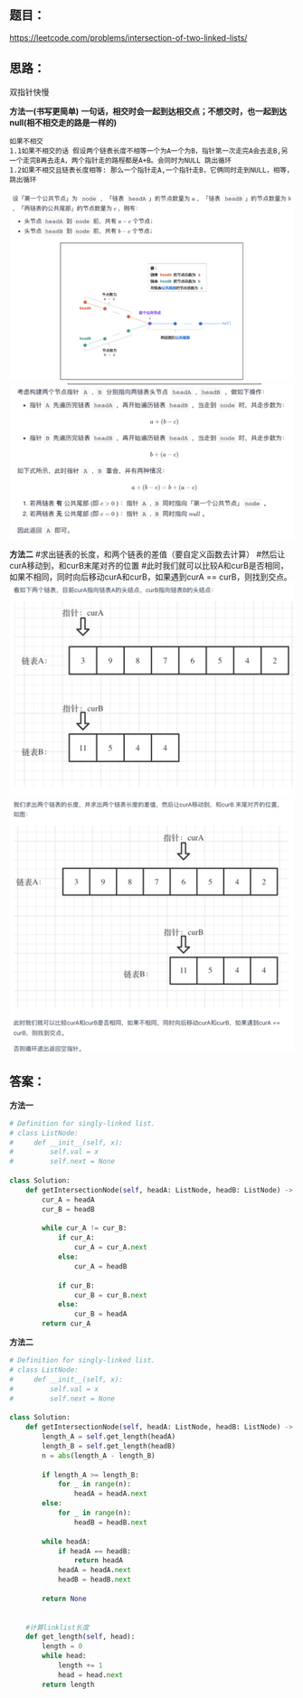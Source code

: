 ## 题目：
https://leetcode.com/problems/intersection-of-two-linked-lists/


## 思路：
双指针快慢

**方法一(书写更简单)**
**一句话，相交时会一起到达相交点；不想交时，也一起到达null(相不相交走的路是一样的)**
```
如果不相交
1.1如果不相交的话 假设两个链表长度不相等一个为A一个为B，指针第一次走完A会去走B,另一个走完B再去走A，两个指针走的路程都是A+B。会同时为NULL 跳出循环
1.2如果不相交且链表长度相等: 那么一个指针走A,一个指针走B，它俩同时走到NULL，相等，跳出循环
```
![a](https://github.com/SSRRBB/Leetcode/blob/main/Images/245.png)
![a](https://github.com/SSRRBB/Leetcode/blob/main/Images/246.png)

**方法二**
#求出链表的长度，和两个链表的差值（要自定义函数去计算）
#然后让curA移动到，和curB末尾对齐的位置
#此时我们就可以比较A和curB是否相同，如果不相同，同时向后移动curA和curB，如果遇到curA == curB，则找到交点。
![a](https://github.com/SSRRBB/Leetcode/blob/main/Images/247.png)
![a](https://github.com/SSRRBB/Leetcode/blob/main/Images/248.png)

## 答案：
**方法一**
```python
# Definition for singly-linked list.
# class ListNode:
#     def __init__(self, x):
#         self.val = x
#         self.next = None

class Solution:
    def getIntersectionNode(self, headA: ListNode, headB: ListNode) -> Optional[ListNode]:
        cur_A = headA
        cur_B = headB
        
        while cur_A != cur_B:
            if cur_A:
                cur_A = cur_A.next
            else:
                cur_A = headB

            if cur_B:
                cur_B = cur_B.next
            else:
                cur_B = headA
        return cur_A


```

**方法二**
```python
# Definition for singly-linked list.
# class ListNode:
#     def __init__(self, x):
#         self.val = x
#         self.next = None

class Solution:
    def getIntersectionNode(self, headA: ListNode, headB: ListNode) -> Optional[ListNode]:
        length_A = self.get_length(headA)
        length_B = self.get_length(headB)
        n = abs(length_A - length_B)
        
        if length_A >= length_B:
            for _ in range(n):
                headA = headA.next
        else:
            for _ in range(n):
                headB = headB.next
                
        while headA:
            if headA == headB:
                return headA
            headA = headA.next
            headB = headB.next
            
        return None
                
        
    #计算linklist长度
    def get_length(self, head):
        length = 0
        while head:
            length += 1
            head = head.next
        return length


```
